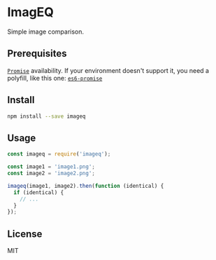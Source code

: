 # ImagEQ

Simple image comparison.

## Prerequisites

[`Promise`](https://developer.mozilla.org/en/docs/Web/JavaScript/Reference/Global_Objects/Promise)
availability. If your environment doesn't support it, you need a polyfill, like
this one: [`es6-promise`](https://github.com/stefanpenner/es6-promise)

## Install

```zsh
npm install --save imageq
```

## Usage

```javascript
const imageq = require('imageq');

const image1 = 'image1.png';
const image2 = 'image2.png';

imageq(image1, image2).then(function (identical) {
  if (identical) {
    // ...
  }
});
```

## License

MIT
